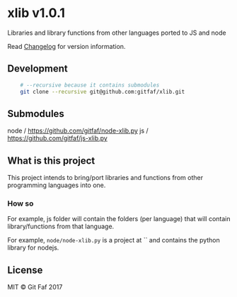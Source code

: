 # xlib v1.0.1

Libraries and library functions from other languages ported to JS and node

Read [Changelog](./Changelog.md) for version information.

## Development

```bash
    # --recursive because it contains submodules
    git clone --recursive git@github.com:gitfaf/xlib.git

```

## Submodules

node / https://github.com/gitfaf/node-xlib.py
js / https://github.com/gitfaf/js-xlib.py

## What is this project

This project intends to bring/port libraries and functions from other programming languages into one.

### How so

For example, js folder will contain the folders (per language) that will contain library/functions from that language.

For example, `node/node-xlib.py` is a project at `` and contains the python library for nodejs.

## License

MIT &copy; Git Faf 2017
